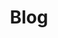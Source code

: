 ---
title: Blog
description: Read here my posts about technology, programming and other subjects.
summary: Read here my posts about technology, programming and other subjects.
url: "/blog"
---